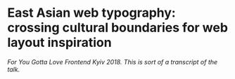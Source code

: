 # East Asian web typography: crossing cultural boundaries for web layout inspiration

*For You Gotta Love Frontend Kyiv 2018. This is sort of a transcript of the talk.*
